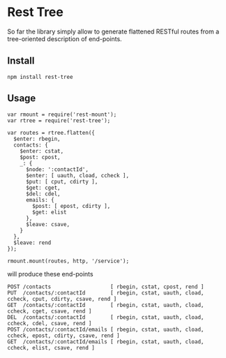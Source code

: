 Rest Tree
=========

So far the library simply allow to generate flattened RESTful routes from a
tree-oriented description of end-points.

Install
-------

    npm install rest-tree

Usage
-----

    var rmount = require('rest-mount');
    var rtree = require('rest-tree');

    var routes = rtree.flatten({
      $enter: rbegin,
      contacts: {
        $enter: cstat,
        $post: cpost,
        _: {
          $node: ':contactId',
          $enter: [ uauth, cload, ccheck ],
          $put: [ cput, cdirty ],
          $get: cget,
          $del: cdel,
          emails: {
            $post: [ epost, cdirty ],
            $get: elist
          },
          $leave: csave,
        }
      },
      $leave: rend
    });

    rmount.mount(routes, http, '/service');

will produce these end-points

    POST /contacts                   [ rbegin, cstat, cpost, rend ]
    PUT  /contacts/:contactId        [ rbegin, cstat, uauth, cload, ccheck, cput, cdirty, csave, rend ]
    GET  /contacts/:contactId        [ rbegin, cstat, uauth, cload, ccheck, cget, csave, rend ]
    DEL  /contacts/:contactId        [ rbegin, cstat, uauth, cload, ccheck, cdel, csave, rend ]
    POST /contacts/:contactId/emails [ rbegin, cstat, uauth, cload, ccheck, epost, cdirty, csave, rend ]
    GET  /contacts/:contactId/emails [ rbegin, cstat, uauth, cload, ccheck, elist, csave, rend ]

